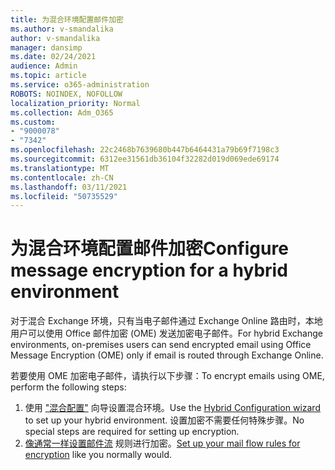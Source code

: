 ```yaml
---
title: 为混合环境配置邮件加密
ms.author: v-smandalika
author: v-smandalika
manager: dansimp
ms.date: 02/24/2021
audience: Admin
ms.topic: article
ms.service: o365-administration
ROBOTS: NOINDEX, NOFOLLOW
localization_priority: Normal
ms.collection: Adm_O365
ms.custom:
- "9000078"
- "7342"
ms.openlocfilehash: 22c2468b7639680b447b6464431a79b69f7198c3
ms.sourcegitcommit: 6312ee31561db36104f32282d019d069ede69174
ms.translationtype: MT
ms.contentlocale: zh-CN
ms.lasthandoff: 03/11/2021
ms.locfileid: "50735529"
---
```

# <a name="configure-message-encryption-for-a-hybrid-environment"></a><span data-ttu-id="1268a-102">为混合环境配置邮件加密</span><span class="sxs-lookup"><span data-stu-id="1268a-102">Configure message encryption for a hybrid environment</span></span>

<span data-ttu-id="1268a-103">对于混合 Exchange 环境，只有当电子邮件通过 Exchange Online 路由时，本地用户可以使用 Office 邮件加密 (OME) 发送加密电子邮件。</span><span class="sxs-lookup"><span data-stu-id="1268a-103">For hybrid Exchange environments, on-premises users can send encrypted email using Office Message Encryption (OME) only if email is routed through Exchange Online.</span></span>

<span data-ttu-id="1268a-104">若要使用 OME 加密电子邮件，请执行以下步骤：</span><span class="sxs-lookup"><span data-stu-id="1268a-104">To encrypt emails using OME, perform the following steps:</span></span>

1. <span data-ttu-id="1268a-105">使用 ["混合配置"](https://docs.microsoft.com/Exchange/hybrid-configuration-wizard) 向导设置混合环境。</span><span class="sxs-lookup"><span data-stu-id="1268a-105">Use the [Hybrid Configuration wizard](https://docs.microsoft.com/Exchange/hybrid-configuration-wizard) to set up your hybrid environment.</span></span> <span data-ttu-id="1268a-106">设置加密不需要任何特殊步骤。</span><span class="sxs-lookup"><span data-stu-id="1268a-106">No special steps are required for setting up encryption.</span></span>
2. <span data-ttu-id="1268a-107">[像通常一样设置邮件流](https://docs.microsoft.com/microsoft-365/compliance/define-mail-flow-rules-to-encrypt-email) 规则进行加密。</span><span class="sxs-lookup"><span data-stu-id="1268a-107">[Set up your mail flow rules for encryption](https://docs.microsoft.com/microsoft-365/compliance/define-mail-flow-rules-to-encrypt-email) like you normally would.</span></span>


